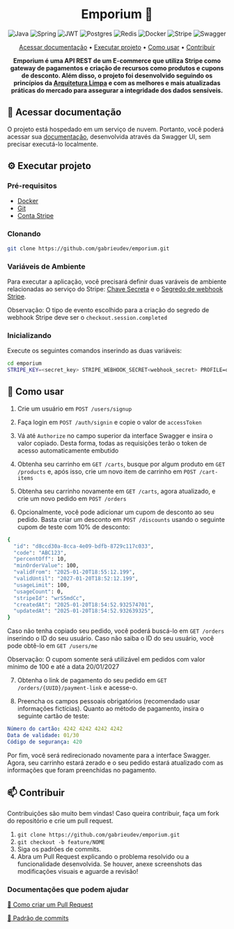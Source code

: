 <h1 align="center" style="font-weight: bold;">Emporium 🛒</h1>

<p align="center">
  <img src="https://img.shields.io/badge/java-%23ED8B00.svg?style=for-the-badge&logo=openjdk&logoColor=white" alt="Java">
  <img src="https://img.shields.io/badge/spring-%236DB33F.svg?style=for-the-badge&logo=spring&logoColor=white" alt="Spring">
  <img src="https://img.shields.io/badge/JWT-black?style=for-the-badge&logo=JSON%20web%20tokens" alt="JWT">
  <img src="https://img.shields.io/badge/postgres-%23316192.svg?style=for-the-badge&logo=postgresql&logoColor=white" alt="Postgres">
  <img src="https://img.shields.io/badge/redis-%23DD0031.svg?style=for-the-badge&logo=redis&logoColor=white" alt="Redis">
  <img src="https://img.shields.io/badge/docker-%230db7ed.svg?style=for-the-badge&logo=docker&logoColor=white" alt="Docker">
  <img src="https://img.shields.io/badge/Stripe-5469d4?style=for-the-badge&logo=stripe&logoColor=ffffff" alt="Stripe">
  <img src="https://img.shields.io/badge/-Swagger-%23Clojure?style=for-the-badge&logo=swagger&logoColor=white" alt="Swagger">
</p>

<p align="center">
 <a href="#documentacao">Acessar documentação</a> •
 <a href="#executar">Executar projeto</a> •
 <a href="#como-usar">Como usar</a> • 
 <a href="#contribuir">Contribuir</a>
</p>

<p align="center">
  <b>Emporium é uma API REST de um E-commerce que utiliza Stripe como gateway de pagamentos e criação de recursos como produtos e cupons de desconto. Além disso, o projeto foi desenvolvido seguindo os princípios da <a href=https://medium.com/@gabrielfernandeslemos/clean-architecture-uma-abordagem-baseada-em-princ%C3%ADpios-bf9866da1f9c>Arquitetura Limpa</a> e com as melhores e mais atualizadas práticas do mercado para assegurar a integridade dos dados sensíveis.</b>
</p>

<h2 id="documentacao">📄 Acessar documentação</h2>

O projeto está hospedado em um serviço de nuvem. Portanto, você poderá acessar sua [documentação](https://emporium-production.up.railway.app/api/v1/swagger-ui/index.html#/), desenvolvida através da Swagger UI, sem precisar executá-lo localmente.

<h2 id="executar">⚙️ Executar projeto</h2>

<h3>Pré-requisitos</h3>

- [Docker](https://www.docker.com/get-started/)
- [Git](https://git-scm.com/downloads)
- [Conta Stripe](https://stripe.com/)

<h3>Clonando</h3>

```bash
git clone https://github.com/gabrieudev/emporium.git
```

<h3>Variáveis de Ambiente</h3>

Para executar a aplicação, você precisará definir duas varáveis de ambiente relacionadas ao serviço do Stripe: [Chave Secreta](https://dashboard.stripe.com/test/apikeys) e o [Segredo de webhook Stripe](https://docs.stripe.com/webhooks).

Observação: O tipo de evento escolhido para a criação do segredo de webhook Stripe deve ser o `checkout.session.completed`

<h3>Inicializando</h3>

Execute os seguintes comandos inserindo as duas variáveis:

```bash
cd emporium
STRIPE_KEY=<secret_key> STRIPE_WEBHOOK_SECRET<webhook_secret> PROFILE=dev docker compose up -d
```

<h2 id="como-usar">🔁 Como usar</h2>

1. Crie um usuário em `POST /users/signup`

2. Faça login em `POST /auth/signin` e copie o valor de `accessToken`

3. Vá até `Authorize` no campo superior da interface Swagger e insira o valor copiado. Desta forma, todas as requisições terão o token de acesso automaticamente embutido

4. Obtenha seu carrinho em `GET /carts`, busque por algum produto em `GET /products` e, após isso, crie um novo item de carrinho em `POST /cart-items`

5. Obtenha seu carrinho novamente em `GET /carts`, agora atualizado, e crie um novo pedido em `POST /orders`

6. Opcionalmente, você pode adicionar um cupom de desconto ao seu pedido. Basta criar um desconto em `POST /discounts` usando o seguinte cupom de teste com 10% de desconto:

```bash
{
  "id": "d8ccd30a-8cca-4e09-bdfb-8729c117c033",
  "code": "ABC123",
  "percentOff": 10,
  "minOrderValue": 100,
  "validFrom": "2025-01-20T18:55:12.199",
  "validUntil": "2027-01-20T18:52:12.199",
  "usageLimit": 100,
  "usageCount": 0,
  "stripeId": "wrS5mdCc",
  "createdAt": "2025-01-20T18:54:52.932574701",
  "updatedAt": "2025-01-20T18:54:52.932639325",
}
```

Caso não tenha copiado seu pedido, você poderá buscá-lo em `GET /orders` inserindo o ID do seu usuário. Caso não saiba o ID do seu usuário, você pode obtê-lo em `GET /users/me`

Observação: O cupom somente será utilizável em pedidos com valor mínimo de 100 e até a data 20/01/2027

7. Obtenha o link de pagamento do seu pedido em `GET /orders/{UUID}/payment-link` e acesse-o.

8. Preencha os campos pessoais obrigatórios (recomendado usar informações fictícias). Quanto ao método de pagamento, insira o seguinte cartão de teste:

```yaml
Número do cartão: 4242 4242 4242 4242
Data de validade: 01/30
Código de segurança: 420
```

Por fim, você será redirecionado novamente para a interface Swagger. Agora, seu carrinho estará zerado e o seu pedido estará atualizado com as informações que foram preenchidas no pagamento.

<h2 id="contribuir">📫 Contribuir</h2>

Contribuições são muito bem vindas! Caso queira contribuir, faça um fork do repositório e crie um pull request.

1. `git clone https://github.com/gabrieudev/emporium.git`
2. `git checkout -b feature/NOME`
3. Siga os padrões de commits.
4. Abra um Pull Request explicando o problema resolvido ou a funcionalidade desenvolvida. Se houver, anexe screenshots das modificações visuais e aguarde a revisão!

<h3>Documentações que podem ajudar</h3>

[📝 Como criar um Pull Request](https://www.atlassian.com/br/git/tutorials/making-a-pull-request)

[💾 Padrão de commits](https://gist.github.com/joshbuchea/6f47e86d2510bce28f8e7f42ae84c716)
